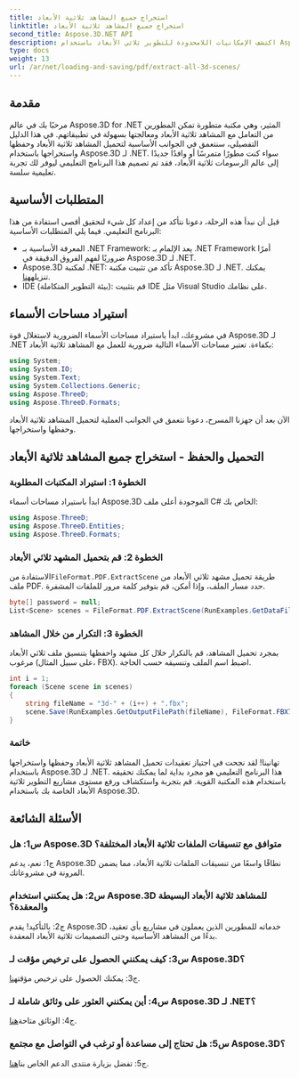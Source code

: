 ```yaml
---
title: استخراج جميع المشاهد ثلاثية الأبعاد
linktitle: استخراج جميع المشاهد ثلاثية الأبعاد
second_title: Aspose.3D.NET API
description: اكتشف الإمكانيات اللامحدودة للتطوير ثلاثي الأبعاد باستخدام Aspose.3D لـ .NET. قم بتحميل المشاهد وحفظها واستخراجها بسهولة.
type: docs
weight: 13
url: /ar/net/loading-and-saving/pdf/extract-all-3d-scenes/
---
```

## مقدمة

مرحبًا بك في عالم Aspose.3D for .NET المثير، وهي مكتبة متطورة تمكن المطورين من التعامل مع المشاهد ثلاثية الأبعاد ومعالجتها بسهولة في تطبيقاتهم. في هذا الدليل التفصيلي، سنتعمق في الجوانب الأساسية لتحميل المشاهد ثلاثية الأبعاد وحفظها واستخراجها باستخدام Aspose.3D لـ .NET. سواء كنت مطورًا متمرسًا أو وافدًا جديدًا إلى عالم الرسومات ثلاثية الأبعاد، فقد تم تصميم هذا البرنامج التعليمي ليوفر لك تجربة تعليمية سلسة.

## المتطلبات الأساسية

قبل أن نبدأ هذه الرحلة، دعونا نتأكد من إعداد كل شيء لتحقيق أقصى استفادة من هذا البرنامج التعليمي. فيما يلي المتطلبات الأساسية:

- المعرفة الأساسية بـ .NET Framework: يعد الإلمام بـ .NET Framework أمرًا ضروريًا لفهم الفروق الدقيقة في Aspose.3D لـ .NET.
-  Aspose.3D لمكتبة .NET: تأكد من تثبيت مكتبة Aspose.3D لـ .NET. يمكنك تنزيله[هنا](https://releases.aspose.com/3d/net/).
- IDE (بيئة التطوير المتكاملة): قم بتثبيت IDE مثل Visual Studio على نظامك.

## استيراد مساحات الأسماء

في مشروعك، ابدأ باستيراد مساحات الأسماء الضرورية لاستغلال قوة Aspose.3D لـ .NET بكفاءة. تعتبر مساحات الأسماء التالية ضرورية للعمل مع المشاهد ثلاثية الأبعاد:

```csharp
using System;
using System.IO;
using System.Text;
using System.Collections.Generic;
using Aspose.ThreeD;
using Aspose.ThreeD.Formats;
```

الآن بعد أن جهزنا المسرح، دعونا نتعمق في الجوانب العملية لتحميل المشاهد ثلاثية الأبعاد وحفظها واستخراجها.

## التحميل والحفظ - استخراج جميع المشاهد ثلاثية الأبعاد

### الخطوة 1: استيراد المكتبات المطلوبة

ابدأ باستيراد مساحات أسماء Aspose.3D الموجودة أعلى ملف C# الخاص بك:

```csharp
using Aspose.ThreeD;
using Aspose.ThreeD.Entities;
using Aspose.ThreeD.Formats;
```

### الخطوة 2: قم بتحميل المشهد ثلاثي الأبعاد

 الاستفادة من`FileFormat.PDF.ExtractScene` طريقة تحميل مشهد ثلاثي الأبعاد من ملف PDF. حدد مسار الملف، وإذا أمكن، قم بتوفير كلمة مرور للملفات المشفرة.

```csharp
byte[] password = null;
List<Scene> scenes = FileFormat.PDF.ExtractScene(RunExamples.GetDataFilePath("House_Design.pdf"), password);
```

### الخطوة 3: التكرار من خلال المشاهد

بمجرد تحميل المشاهد، قم بالتكرار خلال كل مشهد واحفظها بتنسيق ملف ثلاثي الأبعاد مرغوب (على سبيل المثال، FBX). اضبط اسم الملف وتنسيقه حسب الحاجة.

```csharp
int i = 1;
foreach (Scene scene in scenes)
{
    string fileName = "3d-" + (i++) + ".fbx";
    scene.Save(RunExamples.GetOutputFilePath(fileName), FileFormat.FBX7400ASCII);
}
```

### خاتمة

تهانينا! لقد نجحت في اجتياز تعقيدات تحميل المشاهد ثلاثية الأبعاد وحفظها واستخراجها باستخدام Aspose.3D لـ .NET. هذا البرنامج التعليمي هو مجرد بداية لما يمكنك تحقيقه باستخدام هذه المكتبة القوية. قم بتجربة واستكشاف ورفع مستوى مشاريع التطوير ثلاثية الأبعاد الخاصة بك باستخدام Aspose.3D.

## الأسئلة الشائعة

### س1: هل Aspose.3D متوافق مع تنسيقات الملفات ثلاثية الأبعاد المختلفة؟

ج1: نعم، يدعم Aspose.3D نطاقًا واسعًا من تنسيقات الملفات ثلاثية الأبعاد، مما يضمن المرونة في مشروعاتك.

### س2: هل يمكنني استخدام Aspose.3D للمشاهد ثلاثية الأبعاد البسيطة والمعقدة؟

ج2: بالتأكيد! يقدم Aspose.3D خدماته للمطورين الذين يعملون في مشاريع بأي تعقيد، بدءًا من المشاهد الأساسية وحتى التصميمات ثلاثية الأبعاد المعقدة.

### س3: كيف يمكنني الحصول على ترخيص مؤقت لـ Aspose.3D؟

 ج3: يمكنك الحصول على ترخيص مؤقت[هنا](https://purchase.aspose.com/temporary-license/).

### س4: أين يمكنني العثور على وثائق شاملة لـ Aspose.3D لـ .NET؟

 ج4: الوثائق متاحة[هنا](https://reference.aspose.com/3d/net/).

### س5: هل تحتاج إلى مساعدة أو ترغب في التواصل مع مجتمع Aspose.3D؟

 ج5: تفضل بزيارة منتدى الدعم الخاص بنا[هنا](https://forum.aspose.com/c/3d/18).